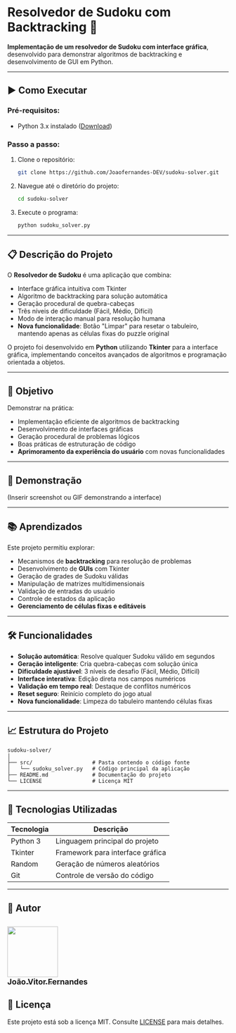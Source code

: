 # Resolvedor de Sudoku com Backtracking 🧩

**Implementação de um resolvedor de Sudoku com interface gráfica**, desenvolvido para demonstrar algoritmos de backtracking e desenvolvimento de GUI em Python.

---

## ▶️ Como Executar  
### Pré-requisitos:  
- Python 3.x instalado ([Download](https://www.python.org/downloads/))  

### Passo a passo:  
1. Clone o repositório:  
   ```bash
   git clone https://github.com/Joaofernandes-DEV/sudoku-solver.git
   ```
2. Navegue até o diretório do projeto:  
   ```bash
   cd sudoku-solver
   ```
3. Execute o programa:  
   ```bash
   python sudoku_solver.py
   ```

---

## 📋 Descrição do Projeto  
O **Resolvedor de Sudoku** é uma aplicação que combina:
- Interface gráfica intuitiva com Tkinter
- Algoritmo de backtracking para solução automática
- Geração procedural de quebra-cabeças
- Três níveis de dificuldade (Fácil, Médio, Difícil)
- Modo de interação manual para resolução humana
- **Nova funcionalidade**: Botão "Limpar" para resetar o tabuleiro, mantendo apenas as células fixas do puzzle original

O projeto foi desenvolvido em **Python** utilizando **Tkinter** para a interface gráfica, implementando conceitos avançados de algoritmos e programação orientada a objetos.

---

## 🎯 Objetivo  
Demonstrar na prática:
- Implementação eficiente de algoritmos de backtracking
- Desenvolvimento de interfaces gráficas
- Geração procedural de problemas lógicos
- Boas práticas de estruturação de código
- **Aprimoramento da experiência do usuário** com novas funcionalidades

---

## 🎥 Demonstração  
(Inserir screenshot ou GIF demonstrando a interface)

---

## 📚 Aprendizados  
Este projeto permitiu explorar:  
- Mecanismos de **backtracking** para resolução de problemas
- Desenvolvimento de **GUIs** com Tkinter
- Geração de grades de Sudoku válidas
- Manipulação de matrizes multidimensionais
- Validação de entradas do usuário
- Controle de estados da aplicação
- **Gerenciamento de células fixas e editáveis**

---

## 🛠️ Funcionalidades  
- **Solução automática**: Resolve qualquer Sudoku válido em segundos
- **Geração inteligente**: Cria quebra-cabeças com solução única
- **Dificuldade ajustável**: 3 níveis de desafio (Fácil, Médio, Difícil)
- **Interface interativa**: Edição direta nos campos numéricos
- **Validação em tempo real**: Destaque de conflitos numéricos
- **Reset seguro**: Reinício completo do jogo atual
- **Nova funcionalidade**: Limpeza do tabuleiro mantendo células fixas

---

## 📈 Estrutura do Projeto  
```plaintext
sudoku-solver/
│
├── src/                   # Pasta contendo o código fonte
│   └── sudoku_solver.py   # Código principal da aplicação
├── README.md              # Documentação do projeto
└── LICENSE                # Licença MIT
```

---

## 🚀 Tecnologias Utilizadas  

| Tecnologia | Descrição |
|------------|-----------|
| Python 3   | Linguagem principal do projeto |
| Tkinter    | Framework para interface gráfica |
| Random     | Geração de números aleatórios |
| Git        | Controle de versão do código |

---

## 👥 Autor  

[<img src="https://avatars.githubusercontent.com/u/170758704?s=400&v=4" width=115><br><sub>João Vitor Fernandes</sub>](https://github.com/Joaofernandes-DEV)  
---

## 📜 Licença  
Este projeto está sob a licença MIT. Consulte [LICENSE](LICENSE) para mais detalhes.
